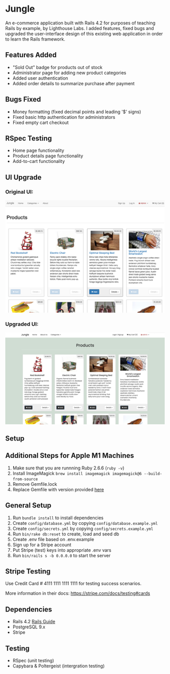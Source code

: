 # Jungle

An e-commerce application built with Rails 4.2 for purposes of teaching Rails by example, by Lighthouse Labs. I added features, fixed bugs and upgraded the user-interface design of this existing web application in order to learn the Rails framework.

## Features Added

- "Sold Out" badge for products out of stock
- Administrator page for adding new product categories
- Added user authentication
- Added order details to summarize purchase after payment

## Bugs Fixed

- Money formatting (fixed decimal points and leading '$' signs)
- Fixed basic http authentication for administrators
- Fixed empty cart checkout

## RSpec Testing

- Home page functionality
- Product details page functionality
- Add-to-cart functionality

## UI Upgrade

### Original UI:

![Original UI](public/screenshots/original-ui.jpeg)

### Upgraded UI:

![Upgraded UI](public/screenshots/upgraded-ui.jpeg)

## Setup

## Additional Steps for Apple M1 Machines

1. Make sure that you are runnning Ruby 2.6.6 (`ruby -v`)
1. Install ImageMagick `brew install imagemagick imagemagick@6 --build-from-source`
1. Remove Gemfile.lock
1. Replace Gemfile with version provided [here](https://gist.githubusercontent.com/FrancisBourgouin/831795ae12c4704687a0c2496d91a727/raw/ce8e2104f725f43e56650d404169c7b11c33a5c5/Gemfile)

## General Setup

1. Run `bundle install` to install dependencies
2. Create `config/database.yml` by copying `config/database.example.yml`
3. Create `config/secrets.yml` by copying `config/secrets.example.yml`
4. Run `bin/rake db:reset` to create, load and seed db
5. Create .env file based on .env.example
6. Sign up for a Stripe account
7. Put Stripe (test) keys into appropriate .env vars
8. Run `bin/rails s -b 0.0.0.0` to start the server

## Stripe Testing

Use Credit Card # 4111 1111 1111 1111 for testing success scenarios.

More information in their docs: <https://stripe.com/docs/testing#cards>

## Dependencies

- Rails 4.2 [Rails Guide](http://guides.rubyonrails.org/v4.2/)
- PostgreSQL 9.x
- Stripe

## Testing

- RSpec (unit testing)
- Capybara & Poltergeist (intergration testing)

